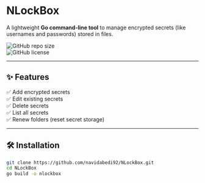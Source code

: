 # NLockBox

A lightweight **Go command-line tool** to manage encrypted secrets (like usernames and passwords) stored in files.

![GitHub repo size](https://img.shields.io/github/repo-size/navidabedi92/NLockBox)  
![GitHub license](https://img.shields.io/github/license/navidabedi92/NLockBox)

---

## ✨ Features

✅ Add encrypted secrets  
✅ Edit existing secrets  
✅ Delete secrets  
✅ List all secrets  
✅ Renew folders (reset secret storage)

---

## 🛠 Installation

```bash
git clone https://github.com/navidabedi92/NLockBox.git
cd NLockBox
go build -o nlockbox
